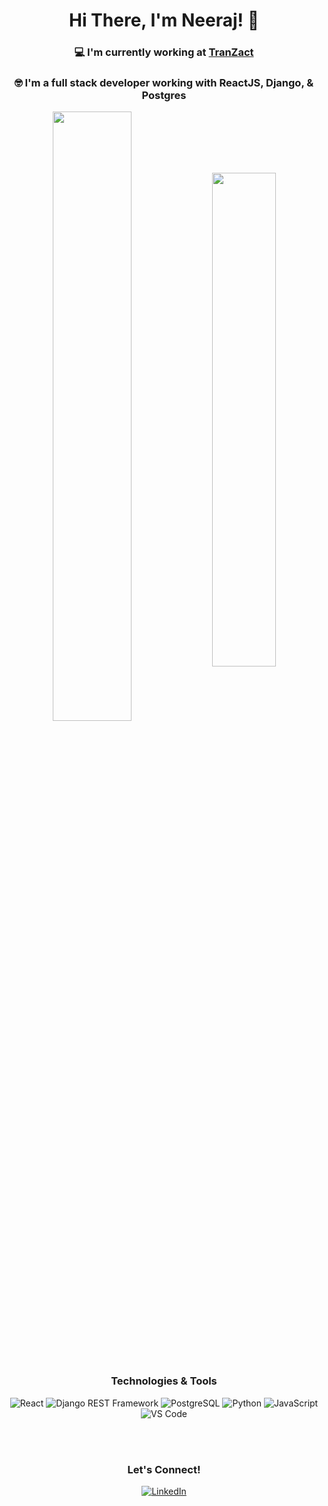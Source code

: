 <div align="center">
  <h1>Hi There, I'm Neeraj! 👋</h1>

  <h3>💻 I'm currently working at <a href="https://app.letstranzact.com">TranZact</a></h3>
  <h3>🤓 I'm a full stack developer working with ReactJS, Django, & Postgres</h3>

  <img align="center" width="50%" src="https://github-readme-stats.vercel.app/api?username=nnneeerrraaajjj&show_icons=true&count_private=true&include_all_commits=true&theme=radical" />

  <img align="center" width="45%" src="https://github-readme-stats.vercel.app/api/top-langs/?username=nnneeerrraaajjj&layout=compact&theme=radical" />

  <br/><br/>

  <h3>Technologies & Tools</h3>
  <p align="center">
    <img src="https://img.shields.io/badge/-React-%2320232a?style=flat-square&logo=react&logoColor=%2361DAFB" alt="React"/>
    <img src="https://img.shields.io/badge/-Django%20REST%20Framework-ff1709?style=flat-square&logo=django&logoColor=white&color=ff1709&labelColor=gray" alt="Django REST Framework"/>
    <img src="https://img.shields.io/badge/-PostgreSQL-%23316192?style=flat-square&logo=postgresql&logoColor=white" alt="PostgreSQL"/>
    <img src="https://img.shields.io/badge/-Python-3670A0?style=flat-square&logo=python&logoColor=ffdd54" alt="Python"/>
    <img src="https://img.shields.io/badge/-JavaScript-%23323330?style=flat-square&logo=javascript&logoColor=%23F7DF1E" alt="JavaScript"/>
    <img src="https://img.shields.io/badge/-VS%20Code-blue?style=flat-square&logo=visual-studio-code&logoColor=white" alt="VS Code"/>
  </p>

  <br/><br/>

  <h3>Let's Connect!</h3>
  <p align="center">
    <a href="http://in.linkedin.com/in/nnneeerrraaajjj">
      <img src="https://img.shields.io/badge/-Neeraj-blue?style=flat-square&logo=Linkedin&logoColor=white" alt="LinkedIn"/>
    </a>
  </p>
</div>

